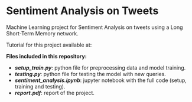 # Sentiment Analysis on Tweets

Machine Learning project for Sentiment Analysis on tweets using a Long Short-Term Memory network.

Tutorial for this project available at: 

__Files included in this repository:__
* ***setup_train.py***: python file for preprocessing data and model training.
* ***testing.py***: python file for testing the model with new queries.
* ***sentiment_analysis.ipynb***: jupyter notebook with the full code (setup, training and testing).
* ***report.pdf***: report of the project.